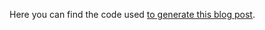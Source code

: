 Here you can find the code used [to generate this blog post](http://rinzewind.org/blog-en/2015/bond-movies-through-data.html).
